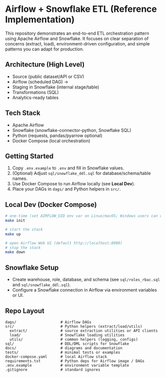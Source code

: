 # Airflow + Snowflake ETL (Reference Implementation)

This repository demonstrates an end-to-end ETL orchestration pattern using Apache Airflow and Snowflake.
It focuses on clear separation of concerns (extract, load), environment-driven configuration, and simple
patterns you can adapt for production.

## Architecture (High Level)
- Source (public dataset/API or CSV)
- Airflow (scheduled DAG) →
- Staging in Snowflake (internal stage/table)
- Transformations (SQL)
- Analytics-ready tables

## Tech Stack
- Apache Airflow
- Snowflake (snowflake-connector-python, Snowflake SQL)
- Python (requests, pandas/pyarrow optional)
- Docker Compose (local orchestration)

## Getting Started
1. Copy `.env.example` to `.env` and fill in Snowflake values.
2. (Optional) Adjust `sql/snowflake_ddl.sql` for database/schema/table names.
3. Use Docker Compose to run Airflow locally (see **Local Dev**).
4. Place your DAGs in `dags/` and Python helpers in `src/`.

## Local Dev (Docker Compose)
```bash
# one-time (set AIRFLOW_UID env var on Linux/macOS; Windows users can omit)
make init

# start the stack
make up

# open Airflow Web UI (default http://localhost:8080)
# stop the stack
make down
```

## Snowflake Setup
- Create warehouse, role, database, and schema (see `sql/roles_rbac.sql` and `sql/snowflake_ddl.sql`).
- Configure a Snowflake connection in Airflow via environment variables or UI.

## Repo Layout
```
dags/                    # Airflow DAGs
src/                     # Python helpers (extract/load/utils)
  extract/               # source extraction utilities or API clients
  load/                  # Snowflake loading utilities
  utils/                 # common helpers (logging, configs)
sql/                     # DDL/DML scripts for Snowflake
docs/                    # diagrams and documentation
tests/                   # minimal tests or examples
docker-compose.yaml      # local Airflow stack
requirements.txt         # Python deps for Airflow image / DAGs
.env.example             # environment variable template
.gitignore               # standard ignores
```
